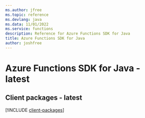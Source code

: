 ```yaml
---
ms.author: jfree
ms.topic: reference
ms.devlang: java
ms.data: 11/01/2022
ms.service: functions
description: Reference for Azure Functions SDK for Java
title: Azure Functions SDK for Java
author: joshfree
---
```

# Azure Functions SDK for Java - latest

## Client packages - latest
[!INCLUDE [client-packages](functions-client-index.md)]